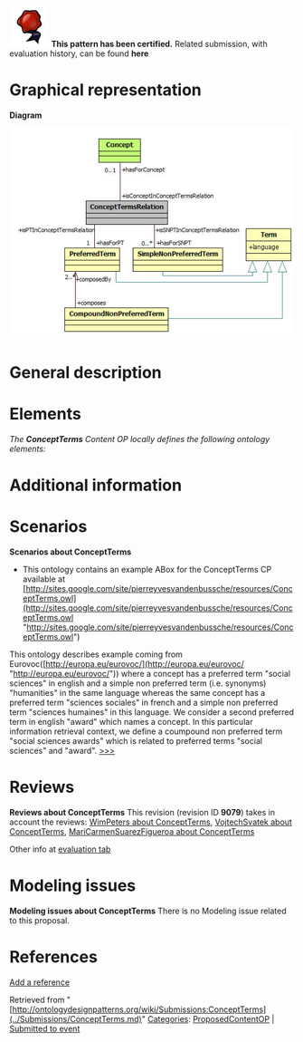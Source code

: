 [![](../images/thumb/b/b5/Certified.png/70px-Certified.png)](../Image/Certified.png.md "Certified.png") __This pattern has been certified.__
Related submission, with evaluation history, can be found __here__





#  Graphical representation


__Diagram__




[![Image:ConceptTermsPattern.jpg](../images/0/09/ConceptTermsPattern.jpg)](../Image/ConceptTermsPattern.jpg.md "Image:ConceptTermsPattern.jpg")




#  General description


  




#  Elements


_The __ConceptTerms__ Content OP locally defines the following ontology elements:_


  



  




#  Additional information


#  Scenarios



__Scenarios about ConceptTerms__
* This ontology contains an example ABox for the ConceptTerms CP available at [http://sites.google.com/site/pierreyvesvandenbussche/resources/ConceptTerms.owl](http://sites.google.com/site/pierreyvesvandenbussche/resources/ConceptTerms.owl "http://sites.google.com/site/pierreyvesvandenbussche/resources/ConceptTerms.owl")


 This ontology describes example coming from Eurovoc([http://europa.eu/eurovoc/](http://europa.eu/eurovoc/ "http://europa.eu/eurovoc/")) where a concept has a preferred term "social sciences" in english and a simple non preferred term (i.e. synonyms) "humanities" in the same language whereas the same concept has a preferred term "sciences sociales" in french and a simple non preferred term "sciences humaines" in this language. We consider a second preferred term in english "award" which names a concept. In this particular information retrieval context, we define a coumpound non preferred term "social sciences awards" which is related to preferred terms "social sciences" and "award". [>>>](../Submissions/ConceptTerms/Scenario_1.md "http://ontologydesignpatterns.org/wiki/Submissions:ConceptTerms/Scenario_1")




#  Reviews



__Reviews about ConceptTerms__
This revision (revision ID __9079__) takes in account the reviews: [WimPeters about ConceptTerms](../Reviews/WimPeters_about_ConceptTerms.md "Reviews:WimPeters about ConceptTerms"), [VojtechSvatek about ConceptTerms](../Reviews/VojtechSvatek_about_ConceptTerms.md "Reviews:VojtechSvatek about ConceptTerms"), [MariCarmenSuarezFigueroa about ConceptTerms](../Reviews/MariCarmenSuarezFigueroa_about_ConceptTerms.md "Reviews:MariCarmenSuarezFigueroa about ConceptTerms")


Other info at [evaluation tab](http://ontologydesignpatterns.org/wiki/index.php?title=Submissions:ConceptTerms&action=evaluation "http://ontologydesignpatterns.org/wiki/index.php?title=Submissions:ConceptTerms&action=evaluation")




  




#  Modeling issues



__Modeling issues about ConceptTerms__
There is no Modeling issue related to this proposal.




  




#  References


[Add a reference](index.php@title=Odp%253AAdd_reference&subject=../Submissions/ConceptTerms.md "http://ontologydesignpatterns.org/wiki/index.php?title=Odp:Add_reference&subject=Submissions%3AConceptTerms")


  






Retrieved from "[http://ontologydesignpatterns.org/wiki/Submissions:ConceptTerms](../Submissions/ConceptTerms.md)"
 [Categories](http://ontologydesignpatterns.org/wiki/Special:Categories "Special:Categories"): [ProposedContentOP](../Category/ProposedContentOP.md "Category:ProposedContentOP") | [Submitted to event](../Category/Submitted_to_event.md "Category:Submitted to event")